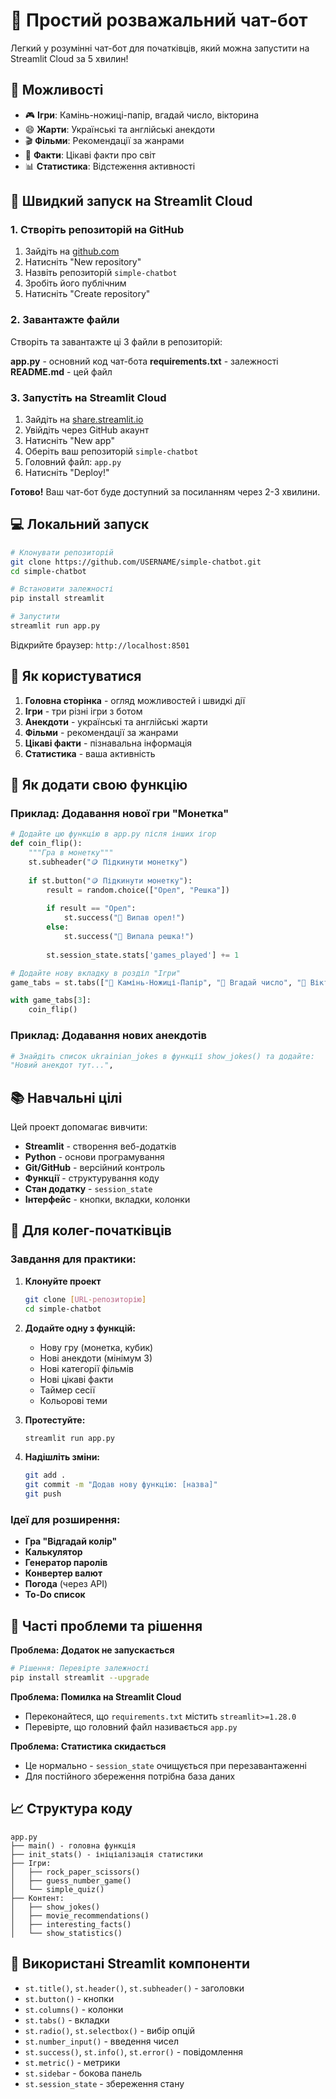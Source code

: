 # 🤖 Простий розважальний чат-бот

Легкий у розумінні чат-бот для початківців, який можна запустити на Streamlit Cloud за 5 хвилин!

## 🌟 Можливості

- 🎮 **Ігри**: Камінь-ножиці-папір, вгадай число, вікторина
- 😄 **Жарти**: Українські та англійські анекдоти
- 🎬 **Фільми**: Рекомендації за жанрами
- 🧐 **Факти**: Цікаві факти про світ
- 📊 **Статистика**: Відстеження активності

## 🚀 Швидкий запуск на Streamlit Cloud

### 1. Створіть репозиторій на GitHub
1. Зайдіть на [github.com](https://github.com)
2. Натисніть "New repository"
3. Назвіть репозиторій `simple-chatbot`
4. Зробіть його публічним
5. Натисніть "Create repository"

### 2. Завантажте файли
Створіть та завантажте ці 3 файли в репозиторій:

**app.py** - основний код чат-бота
**requirements.txt** - залежності  
**README.md** - цей файл

### 3. Запустіть на Streamlit Cloud
1. Зайдіть на [share.streamlit.io](https://share.streamlit.io)
2. Увійдіть через GitHub акаунт
3. Натисніть "New app"
4. Оберіть ваш репозиторій `simple-chatbot`
5. Головний файл: `app.py`
6. Натисніть "Deploy!"

**Готово!** Ваш чат-бот буде доступний за посиланням через 2-3 хвилини.

## 💻 Локальний запуск

```bash
# Клонувати репозиторій
git clone https://github.com/USERNAME/simple-chatbot.git
cd simple-chatbot

# Встановити залежності
pip install streamlit

# Запустити
streamlit run app.py
```

Відкрийте браузер: `http://localhost:8501`

## 🎯 Як користуватися

1. **Головна сторінка** - огляд можливостей і швидкі дії
2. **Ігри** - три різні ігри з ботом
3. **Анекдоти** - українські та англійські жарти
4. **Фільми** - рекомендації за жанрами
5. **Цікаві факти** - пізнавальна інформація
6. **Статистика** - ваша активність

## 🔧 Як додати свою функцію

### Приклад: Додавання нової гри "Монетка"

```python
# Додайте цю функцію в app.py після інших ігор
def coin_flip():
    """Гра в монетку"""
    st.subheader("🪙 Підкинути монетку")
    
    if st.button("🪙 Підкинути монетку"):
        result = random.choice(["Орел", "Решка"])
        
        if result == "Орел":
            st.success("🦅 Випав орел!")
        else:
            st.success("🌟 Випала решка!")
        
        st.session_state.stats['games_played'] += 1

# Додайте нову вкладку в розділ "Ігри"
game_tabs = st.tabs(["🎯 Камінь-Ножиці-Папір", "🔢 Вгадай число", "🧠 Вікторина", "🪙 Монетка"])

with game_tabs[3]:
    coin_flip()
```

### Приклад: Додавання нових анекдотів

```python
# Знайдіть список ukrainian_jokes в функції show_jokes() та додайте:
"Новий анекдот тут...",
```

## 📚 Навчальні цілі

Цей проект допомагає вивчити:
- **Streamlit** - створення веб-додатків
- **Python** - основи програмування  
- **Git/GitHub** - версійний контроль
- **Функції** - структурування коду
- **Стан додатку** - `session_state`
- **Інтерфейс** - кнопки, вкладки, колонки

## 🤝 Для колег-початківців

### Завдання для практики:

1. **Клонуйте проект**
   ```bash
   git clone [URL-репозиторію]
   cd simple-chatbot
   ```

2. **Додайте одну з функцій:**
   - Нову гру (монетка, кубик)
   - Нові анекдоти (мінімум 3)
   - Нові категорії фільмів
   - Нові цікаві факти
   - Таймер сесії
   - Кольорові теми

3. **Протестуйте:**
   ```bash
   streamlit run app.py
   ```

4. **Надішліть зміни:**
   ```bash
   git add .
   git commit -m "Додав нову функцію: [назва]"
   git push
   ```

### Ідеї для розширення:

- **Гра "Відгадай колір"**
- **Калькулятор**  
- **Генератор паролів**
- **Конвертер валют**
- **Погода** (через API)
- **To-Do список**

## 🐛 Часті проблеми та рішення

**Проблема: Додаток не запускається**
```bash
# Рішення: Перевірте залежності
pip install streamlit --upgrade
```

**Проблема: Помилка на Streamlit Cloud**
- Переконайтеся, що `requirements.txt` містить `streamlit>=1.28.0`
- Перевірте, що головний файл називається `app.py`

**Проблема: Статистика скидається**
- Це нормально - `session_state` очищується при перезавантаженні
- Для постійного збереження потрібна база даних

## 📈 Структура коду

```
app.py
├── main() - головна функція
├── init_stats() - ініціалізація статистики
├── Ігри:
│   ├── rock_paper_scissors()
│   ├── guess_number_game()
│   └── simple_quiz()
├── Контент:
│   ├── show_jokes()
│   ├── movie_recommendations()
│   ├── interesting_facts()
│   └── show_statistics()
```

## 🎨 Використані Streamlit компоненти

- `st.title()`, `st.header()`, `st.subheader()` - заголовки
- `st.button()` - кнопки
- `st.columns()` - колонки
- `st.tabs()` - вкладки  
- `st.radio()`, `st.selectbox()` - вибір опцій
- `st.number_input()` - введення чисел
- `st.success()`, `st.info()`, `st.error()` - повідомлення
- `st.metric()` - метрики
- `st.sidebar` - бокова панель
- `st.session_state` - збереження стану

